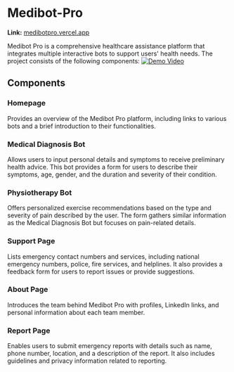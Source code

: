 # Medibot-Pro

**Link:** [medibotpro.vercel.app](https://medibotpro.vercel.app)

Medibot Pro is a comprehensive healthcare assistance platform that integrates multiple interactive bots to support users' health needs. The project consists of the following components:
[![Demo Video](http://img.youtube.com/vi/watch?v=kt3iGwQ_kAw/0.jpg)](https://www.youtube.com/watch?v=watch?v=kt3iGwQ_kAw)


## Components

### Homepage
Provides an overview of the Medibot Pro platform, including links to various bots and a brief introduction to their functionalities.

### Medical Diagnosis Bot
Allows users to input personal details and symptoms to receive preliminary health advice. This bot provides a form for users to describe their symptoms, age, gender, and the duration and severity of their condition.

### Physiotherapy Bot
Offers personalized exercise recommendations based on the type and severity of pain described by the user. The form gathers similar information as the Medical Diagnosis Bot but focuses on pain-related details.

### Support Page
Lists emergency contact numbers and services, including national emergency numbers, police, fire services, and helplines. It also provides a feedback form for users to report issues or provide suggestions.

### About Page
Introduces the team behind Medibot Pro with profiles, LinkedIn links, and personal information about each team member.

### Report Page
Enables users to submit emergency reports with details such as name, phone number, location, and a description of the report. It also includes guidelines and privacy information related to reporting.
